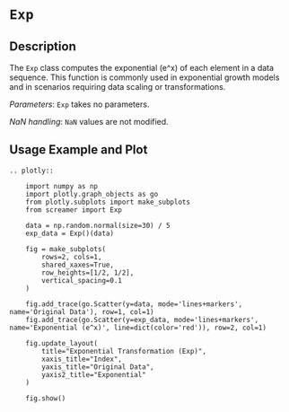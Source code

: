 # `Exp`

## Description

The `Exp` class computes the exponential (e^x) of each element in a data sequence. This function is commonly used in exponential growth models and in scenarios requiring data scaling or transformations.

*Parameters*: `Exp` takes no parameters.

*NaN handling*: `NaN` values are not modified.

## Usage Example and Plot

```{eval-rst}
.. plotly::

    import numpy as np
    import plotly.graph_objects as go
    from plotly.subplots import make_subplots
    from screamer import Exp

    data = np.random.normal(size=30) / 5
    exp_data = Exp()(data)

    fig = make_subplots(
        rows=2, cols=1,
        shared_xaxes=True,
        row_heights=[1/2, 1/2],
        vertical_spacing=0.1
    )

    fig.add_trace(go.Scatter(y=data, mode='lines+markers', name='Original Data'), row=1, col=1)
    fig.add_trace(go.Scatter(y=exp_data, mode='lines+markers', name='Exponential (e^x)', line=dict(color='red')), row=2, col=1)

    fig.update_layout(
        title="Exponential Transformation (Exp)",
        xaxis_title="Index",
        yaxis_title="Original Data",
        yaxis2_title="Exponential"
    )

    fig.show()

```